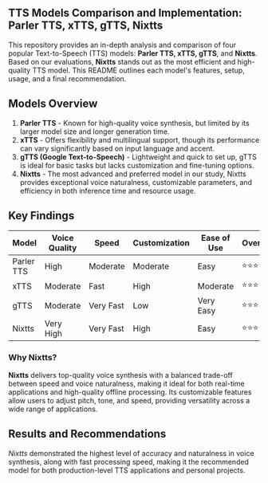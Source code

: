 ## TTS Models Comparison and Implementation: Parler TTS, xTTS, gTTS, Nixtts

This repository provides an in-depth analysis and comparison of four popular Text-to-Speech (TTS) models: **Parler TTS, xTTS, gTTS**, and **Nixtts**. Based on our evaluations, **Nixtts** stands out as the most efficient and high-quality TTS model. This README outlines each model's features, setup, usage, and a final recommendation.

## Models Overview

1. **Parler TTS** - Known for high-quality voice synthesis, but limited by its larger model size and longer generation time.
2. **xTTS** - Offers flexibility and multilingual support, though its performance can vary significantly based on input language and accent.
3. **gTTS (Google Text-to-Speech)** - Lightweight and quick to set up, gTTS is ideal for basic tasks but lacks customization and fine-tuning options.
4. **Nixtts** - The most advanced and preferred model in our study, Nixtts provides exceptional voice naturalness, customizable parameters, and efficiency in both inference time and resource usage.

## Key Findings

| Model    | Voice Quality | Speed       | Customization | Ease of Use | Overall |
|----------|---------------|-------------|---------------|-------------|---------|
| Parler TTS | High         | Moderate    | Moderate      | Easy        | ⭐⭐⭐⭐    |
| xTTS      | Moderate      | Fast        | High          | Moderate    | ⭐⭐⭐⭐    |
| gTTS      | Moderate      | Very Fast   | Low           | Very Easy   | ⭐⭐⭐     |
| Nixtts    | Very High     | Very Fast   | High          | Easy        | ⭐⭐⭐⭐⭐   |

### Why Nixtts?
**Nixtts** delivers top-quality voice synthesis with a balanced trade-off between speed and voice naturalness, making it ideal for both real-time applications and high-quality offline processing. Its customizable features allow users to adjust pitch, tone, and speed, providing versatility across a wide range of applications.

## Results and Recommendations

*Nixtts* demonstrated the highest level of accuracy and naturalness in voice synthesis, along with fast processing speed, making it the recommended model for both production-level TTS applications and personal projects.


